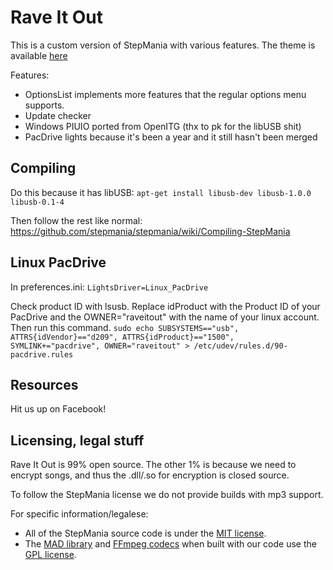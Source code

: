 Rave It Out
=========

This is a custom version of StepMania with various features. The theme is available [here](https://github.com/raveitoutofficial/raveitout)

Features:
* OptionsList implements more features that the regular options menu supports.
* Update checker
* Windows PIUIO ported from OpenITG (thx to pk for the libUSB shit)
* PacDrive lights because it's been a year and it still hasn't been merged

## Compiling

Do this because it has libUSB: `apt-get install libusb-dev libusb-1.0.0 libusb-0.1-4`

Then follow the rest like normal: https://github.com/stepmania/stepmania/wiki/Compiling-StepMania

## Linux PacDrive
In preferences.ini: `LightsDriver=Linux_PacDrive`

Check product ID with lsusb. Replace idProduct with the Product ID of your PacDrive and the OWNER="raveitout" with the name of your linux account. Then run this command.
`sudo echo SUBSYSTEMS=="usb", ATTRS{idVendor}=="d209", ATTRS{idProduct}=="1500", SYMLINK+="pacdrive", OWNER="raveitout" > /etc/udev/rules.d/90-pacdrive.rules`

## Resources

Hit us up on Facebook!

## Licensing, legal stuff

Rave It Out is 99% open source. The other 1% is because we need to encrypt songs, and thus the .dll/.so for encryption is closed source.

To follow the StepMania license we do not provide builds with mp3 support.

For specific information/legalese:

* All of the StepMania source code is under the [MIT license](http://opensource.org/licenses/MIT).
* The [MAD library](http://www.underbit.com/products/mad/) and [FFmpeg codecs](https://www.ffmpeg.org/) when built with our code use the [GPL license](http://www.gnu.org).

